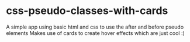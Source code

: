 # css-pseudo-classes-with-cards
A simple app using basic html and css to use the after and before pseudo elements
Makes use of cards to create hover effects which are just cool :)
